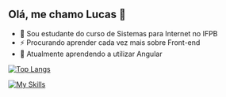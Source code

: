 ## Olá, me chamo Lucas 👋

- 🔭 Sou estudante do curso de Sistemas para Internet no IFPB
- ⚡ Procurando aprender cada vez mais sobre Front-end
- 🌱 Atualmente aprendendo a utilizar Angular

[![Top Langs](https://github-readme-stats-git-masterrstaa-rickstaa.vercel.app/api/top-langs/?username=anuraghazra&theme=dracula&langs_count=4&layout=compact)](https://github.com/anuraghazra/github-readme-stats)

[![My Skills](https://skillicons.dev/icons?i=html,css,js,react,angular,py,linux)](https://skillicons.dev)
